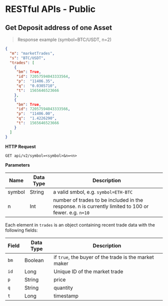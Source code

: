 # RESTful APIs - Public



## Get Deposit address of one Asset

> Response example (symbol=BTC/USDT, n=2) 

```json
{
  "m": "marketTrades",
  "s": "BTC/USDT",
  "trades": [
    {
     "bm": True,
     "id": 72057594043333564,
     "p":  "11406.35",
     "q":  "0.0305710",
     "t":  1565646523666
    },
    {
     "bm": True,
     "id": 72057594043333566,
     "p":  "11406.00",
     "q":  "1.4226290",
     "t":  1565646523666
    }
  ]
}
 ```

**HTTP Request**

`GET api/v2/symbol=<symbol>&n=<n>`

**Parameters**

Name   | Data Type | Description
------ | --------- | -----------------
symbol | String    | a valid smbol, e.g. `symbol=ETH-BTC`
n      | Int       | number of trades to be included in the response. n is currently limited to 100 or fewer. e.g. `n=10` 

Each element in `trades` is an object containing recent trade data with the following fields:

Field    | Data Type | Description
-------- | --------- | ---------------------------------------
`bm`     | Boolean   | if `true`, the buyer of the trade is the market maker 
`id`     | Long      | Unique ID of the market trade
`p`      | String    | price
`q`      | String    | quantity 
`t`      | Long      | timestamp 

















